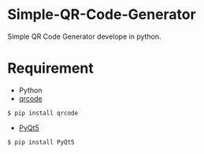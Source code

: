 # Simple-QR-Code-Generator
Simple QR Code Generator develope in python.

# Requirement
* Python
* [qrcode](https://pypi.org/project/qrcode/)
```
$ pip install qrcode
```
* [PyQt5](https://pypi.org/project/PyQt5/)
```
$ pip install PyQt5
```
